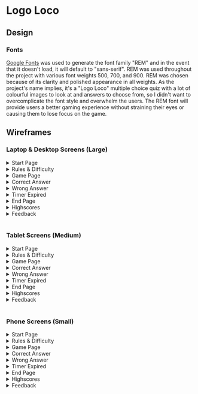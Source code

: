 # Logo Loco

## Design

### Fonts

[Google Fonts](https://fonts.google.com/) was used to generate the font family
"REM" and in the event that it doesn't load, it will default to "sans-serif".
REM was used throughout the project with various font weights 500, 700, and 900.
REM was chosen because of its clarity and polished appearance in all weights.
As the project's name implies, it's a "Logo Loco" multiple choice quiz with a
lot of colourful images to look at and answers to choose from, so I didn't want
to overcomplicate the font style and overwhelm the users. The REM font will
provide users a better gaming experience without straining their eyes or causing
them to lose focus on the game.

## Wireframes

### Laptop & Desktop Screens (Large)

<details>
<summary>Start Page</summary>

<img src="./assets/images/laptop-wireframes/laptop-start-page.png"
alt="Large Screen Start Page" width="50%" height="50%">

</details>

<details>
<summary>Rules & Difficulty</summary>

<img src="./assets/images/laptop-wireframes/laptop-rules-difficulty.png"
alt="Large Screen Rules & Difficulty" width="50%" height="50%">

</details>
<details>
<summary>Game Page</summary>

<img src="./assets/images/laptop-wireframes/laptop-game-page.png"
alt="Large Screen Game Page" width="50%" height="50%">

</details>
<details>
<summary>Correct Answer</summary>

<img src="./assets/images/laptop-wireframes/laptop-correct-answer.png"
alt="Large Screen Correct Answer" width="50%" height="50%">

</details>
<details>
<summary>Wrong Answer</summary>

<img src="./assets/images/laptop-wireframes/laptop-wrong-answer.png"
alt="Large Screen Wrong Answer" width="50%" height="50%">

</details>
<details>
<summary>Timer Expired</summary>

<img src="./assets/images/laptop-wireframes/laptop-timer-expired.png"
alt="Large Screen Timer Expired" width="50%" height="50%">

</details>
<details>
<summary>End Page</summary>

<img src="./assets/images/laptop-wireframes/laptop-end-page.png"
alt="Large Screen End Page" width="50%" height="50%">

</details>
<details>
<summary>Highscores</summary>

<img src="./assets/images/laptop-wireframes/laptop-highscores.png"
alt="Large Screen Highscores" width="50%" height="50%">

</details>
<details>
<summary>Feedback</summary>

<img src="./assets/images/laptop-wireframes/laptop-feedback.png"
alt="Large Screen Feedback" width="50%" height="50%">

</details>

<br>

### Tablet Screens (Medium)

<details>
<summary>Start Page</summary>

<img src="./assets/images/tablet-wireframes/tablet-start-page.png"
alt="Medium Screen Start Page" width="40%" height="40%">

</details>

<details>
<summary>Rules & Difficulty</summary>

<img src="./assets/images/tablet-wireframes/tablet-rules-difficulty.png"
alt="Medium Screen Rules & Difficulty" width="40%" height="40%">

</details>
<details>
<summary>Game Page</summary>

<img src="./assets/images/tablet-wireframes/tablet-game-page.png"
alt="Medium Screen Game Page" width="40%" height="40%">

</details>
<details>
<summary>Correct Answer</summary>

<img src="./assets/images/tablet-wireframes/tablet-correct-answer.png"
alt="Medium Screen Correct Answer" width="40%" height="40%">

</details>
<details>
<summary>Wrong Answer</summary>

<img src="./assets/images/tablet-wireframes/tablet-wrong-answer.png"
alt="Medium Screen Wrong Answer" width="40%" height="40%">

</details>
<details>
<summary>Timer Expired</summary>

<img src="./assets/images/tablet-wireframes/tablet-timer-expired.png"
alt="Medium Screen Timer Expired" width="40%" height="40%">

</details>
<details>
<summary>End Page</summary>

<img src="./assets/images/tablet-wireframes/tablet-end-page.png"
alt="Medium Screen End Page" width="40%" height="40%">

</details>
<details>
<summary>Highscores</summary>

<img src="./assets/images/tablet-wireframes/tablet-highscores.png"
alt="Medium Screen Highscores" width="40%" height="40%">

</details>
<details>
<summary>Feedback</summary>

<img src="./assets/images/tablet-wireframes/tablet-feedback.png"
alt="Medium Screen Feedback" width="40%" height="40%">

</details>

<br>

### Phone Screens (Small)

<details>
<summary>Start Page</summary>

<img src="./assets/images/phone-wireframes/phone-start-page.png"
alt="Small Screen Start Page" width="30%" height="30%">

</details>

<details>
<summary>Rules & Difficulty</summary>

<img src="./assets/images/phone-wireframes/phone-rules-difficulty.png"
alt="Small Screen Rules & Difficulty" width="30%" height="30%">

</details>
<details>
<summary>Game Page</summary>

<img src="./assets/images/phone-wireframes/phone-game-page.png"
alt="Small Screen Game Page" width="30%" height="30%">

</details>
<details>
<summary>Correct Answer</summary>

<img src="./assets/images/phone-wireframes/phone-correct-answer.png"
alt="Small Screen Correct Answer" width="30%" height="30%">

</details>
<details>
<summary>Wrong Answer</summary>

<img src="./assets/images/phone-wireframes/phone-wrong-answer.png"
alt="Small Screen Wrong Answer" width="30%" height="30%">

</details>
<details>
<summary>Timer Expired</summary>

<img src="./assets/images/phone-wireframes/phone-timer-expired.png"
alt="Small Screen Timer Expired" width="30%" height="30%">

</details>
<details>
<summary>End Page</summary>

<img src="./assets/images/phone-wireframes/phone-end-page.png"
alt="Small Screen End Page" width="30%" height="30%">

</details>
<details>
<summary>Highscores</summary>

<img src="./assets/images/phone-wireframes/phone-highscores.png"
alt="Small Screen Highscores" width="30%" height="30%">

</details>
<details>
<summary>Feedback</summary>

<img src="./assets/images/phone-wireframes/phone-feedback.png"
alt="Small Screen Feedback" width="30%" height="30%">

</details>

<br>
